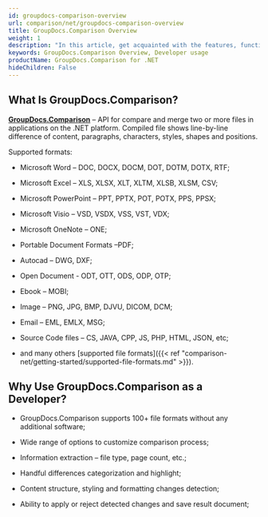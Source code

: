 ```yaml
---
id: groupdocs-comparison-overview
url: comparison/net/groupdocs-comparison-overview
title: GroupDocs.Comparison Overview
weight: 1
description: "In this article, get acquainted with the features, functions, supported file formats and developer usage of GroupDocs.Comparison for .NET — API to compare two or more files and get the difference between them."
keywords: GroupDocs.Comparison Overview, Developer usage
productName: GroupDocs.Comparison for .NET
hideChildren: False
---
```

## What Is GroupDocs.Comparison?

**[GroupDocs.Comparison](https://products.groupdocs.com/comparison/net)** – API for compare and merge two or more files in applications on the .NET platform. Compiled file shows line-by-line difference of content, paragraphs, characters, styles, shapes and positions.

Supported formats:

*   Microsoft Word – DOC, DOCX, DOCM, DOT, DOTM, DOTX, RTF;
    
*   Microsoft Excel – XLS, XLSX, XLT, XLTM, XLSB, XLSM, CSV;
    
*   Microsoft PowerPoint – PPT, PPTX, POT, POTX, PPS, PPSX;
    
*   Microsoft Visio – VSD, VSDX, VSS, VST, VDX;
    
*   Microsoft OneNote – ONE;
    
*   Portable Document Formats –PDF;
    
*   Autocad – DWG, DXF;
    
*   Open Document - ODT, OTT, ODS, ODP, OTP;
    
*   Ebook – MOBI;
    
*   Image – PNG, JPG, BMP, DJVU, DICOM, DCM;
    
*   Email – EML, EMLX, MSG;
    
*   Source Code files – CS, JAVA, CPP, JS, PHP, HTML, JSON, etc;
    
*   and many others [supported file formats]({{< ref "comparison-net/getting-started/supported-file-formats.md" >}}).
    

## Why Use GroupDocs.Comparison as a Developer?

*   GroupDocs.Comparison supports 100\+ file formats without any additional software;
    
*   Wide range of options to customize comparison process;
    
*   Information extraction – file type, page count, etc.;
    
*   Handful differences categorization and highlight; 
    
*   Content structure, styling and formatting changes detection;
    
*   Ability to apply or reject detected changes and save result document;
